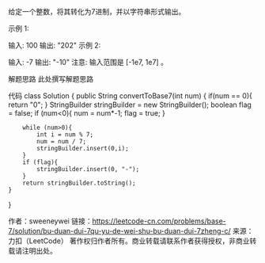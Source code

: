 给定一个整数，将其转化为7进制，并以字符串形式输出。

示例 1:

输入: 100
输出: "202"
示例 2:

输入: -7
输出: "-10"
注意: 输入范围是 [-1e7, 1e7] 。


解题思路
此处撰写解题思路

代码
class Solution {
    public String convertToBase7(int num) {
        if(num == 0){
            return "0";
        }
        StringBuilder stringBuilder = new StringBuilder();
        boolean flag = false;
        if (num<0){
            num = num*-1;
            flag = true;
        }

        while (num>0){
            int i = num % 7;
            num = num / 7;
            stringBuilder.insert(0,i);
        }
        if (flag){
            stringBuilder.insert(0, "-");
        }
        return stringBuilder.toString();
    }
}

作者：sweeneywei
链接：https://leetcode-cn.com/problems/base-7/solution/bu-duan-dui-7qu-yu-de-wei-shu-bu-duan-dui-7zheng-c/
来源：力扣（LeetCode）
著作权归作者所有。商业转载请联系作者获得授权，非商业转载请注明出处。